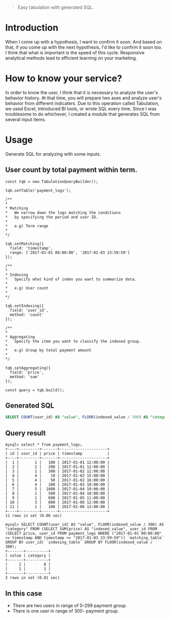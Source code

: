 > Easy tabulation with generated SQL.

# Introduction

When I come up with a hypothesis, I want to confirm it soon.
And based on that, if you come up with the next hypothesis, I'd like to confirm it soon too.
I think that what is important is the speed of this cycle.
Responsive analytical methods lead to efficient learning on your marketing.

# How to know your service?

In order to know the user, I think that it is necessary to analyze the user's behavior history.
At that time, you will prepare two axes and analyze user's behavior from different indicaters.
Due to this operation called Tabulation, we used Excel, introduced BI tools, or wrote SQL every time.
Since I was troublesome to do whichever, I created a module that generates SQL from several input items.

# Usage

Generate SQL for analyzing with some inputs.

## User count by total payment within term.

```es6
const tqb = new TabulationQueryBuilder();

tqb.setTable('payment_logs');

/**
*
* Matching
*   We narrow down the logs matching the conditions
*   by specifying the period and user ID.
*
*   e.g) Term range
*
*/

tqb.setMatching({
  field: 'timestamp',
  range: ['2017-01-01 00:00:00', '2017-01-03 23:59:59']
});

/**
*
* Indexing
*   Specify what kind of index you want to summarize data.
*
*   e.g) User count
*
*/

tqb.setIndexing({
  field: 'user_id',
  method: 'count'
});

/**
*
* Aggregating
*   Specify the item you want to classify the indexed group.
*
*   e.g) Group by total payment amount
*
*/

tqb.setAggregating({
  field: 'price',
  method: 'sum'
});

const query = tqb.build();
```
## Generated SQL

```sql
SELECT COUNT(user_id) AS "value", FLOOR(indexed_value / 300) AS "category" FROM (SELECT SUM(price) AS "indexed_value", user_id FROM (SELECT price, user_id FROM payment_logs WHERE ("2017-01-01 00:00:00" <= timestamp AND timestamp <= "2017-01-03 23:59:59")) `matching_table` GROUP BY user_id) `indexing_table` GROUP BY FLOOR(indexed_value / 300);
```

## Query result

```mysql
mysql> select * from payment_logs;
+----+---------+-------+---------------------+
| id | user_id | price | timestamp           |
+----+---------+-------+---------------------+
|  1 |       1 |   100 | 2017-01-01 12:00:00 |
|  2 |       2 |   200 | 2017-01-01 12:00:00 |
|  3 |       1 |   300 | 2017-01-02 12:00:00 |
|  4 |       4 |    10 | 2017-01-02 15:00:00 |
|  5 |       4 |    50 | 2017-01-02 16:00:00 |
|  6 |       4 |   100 | 2017-01-03 18:00:00 |
|  7 |       5 |  1000 | 2017-01-04 19:00:00 |
|  8 |       1 |   500 | 2017-01-04 10:00:00 |
|  9 |       1 |   600 | 2017-01-05 11:00:00 |
| 10 |       3 |   800 | 2017-01-06 12:00:00 |
| 11 |       1 |   100 | 2017-01-06 13:00:00 |
+----+---------+-------+---------------------+
11 rows in set (0.06 sec)

mysql> SELECT COUNT(user_id) AS "value", FLOOR(indexed_value / 300) AS "category" FROM (SELECT SUM(price) AS "indexed_value", user_id FROM (SELECT price, user_id FROM payment_logs WHERE ("2017-01-01 00:00:00" <= timestamp AND timestamp <= "2017-01-03 23:59:59")) `matching_table` GROUP BY user_id) `indexing_table` GROUP BY FLOOR(indexed_value / 300);
+-------+----------+
| value | category |
+-------+----------+
|     2 |        0 |
|     1 |        1 |
+-------+----------+
2 rows in set (0.01 sec)
```

## In this case

- There are two users in range of 0-299 payment group.
- There is one user in range of 300- payment group.

